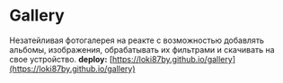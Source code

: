 # **Gallery**
Незатейливая фотогалерея на реакте с возможностью добавлять альбомы, изображения, обрабатывать их фильтрами и скачивать на свое устройство.
**deploy:** [https://loki87by.github.io/gallery](https://loki87by.github.io/gallery)
